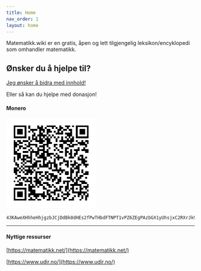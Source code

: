 ```yaml
---
title: Home
nav_order: 1
layout: home
---
```

Matematikk.wiki er en gratis, åpen og lett tilgjengelig leksikon/encyklopedi som omhandler matematikk. 

## Ønsker du å hjelpe til?

[Jeg ønsker å bidra med innhold!]

Eller så kan du hjelpe med donasjon!

#### Monero 

![monero_qr_code_donation](/assets/images/monero_qr_code.webp)


	43KAweXHhheHhjgzbJCjDdBk8dHEs2fPwTHbdFTNPT1vPZ6ZEgPAzbGX1yUhsjxC2RXrJk9L6mV6dNtxvHPxiJLqBoTzNCJ

----

#### Nyttige ressurser 

[https://matematikk.net/](https://matematikk.net/)

[https://www.udir.no/](https://www.udir.no/)

[matematikk.wiki]: https://matematikk.wiki
[Jeg ønsker å bidra med innhold!]: https://github.com/Simon-Bakken-Jantasuk/matematikk-wiki 
[Legg til prøver og oppgaver]: /Ressurs/ 
